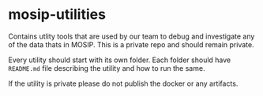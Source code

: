 # mosip-utilities
Contains utlity tools that are used by our team to debug and investigate any of the data thats in MOSIP. This is a private repo and should remain private.

Every utility should start with its own folder. Each folder should have `README.md` file describing the utility and how to run the same.

If the utility is private please do not publish the docker or any artifacts.
